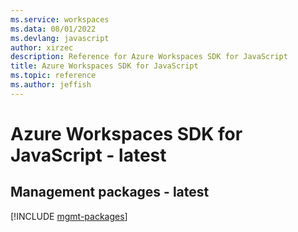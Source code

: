 ```yaml
---
ms.service: workspaces
ms.data: 08/01/2022
ms.devlang: javascript
author: xirzec
description: Reference for Azure Workspaces SDK for JavaScript
title: Azure Workspaces SDK for JavaScript
ms.topic: reference
ms.author: jeffish
---
```

# Azure Workspaces SDK for JavaScript - latest

## Management packages - latest
[!INCLUDE [mgmt-packages](workspaces-mgmt-index.md)]